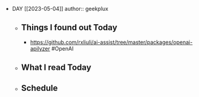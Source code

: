- DAY [[2023-05-04]]
  author:: geekplux
	- ## Things I found out Today
		- https://github.com/rxliuli/ai-assist/tree/master/packages/openai-apilyzer  #OpenAI
	- ## What I read Today
	- ## Schedule